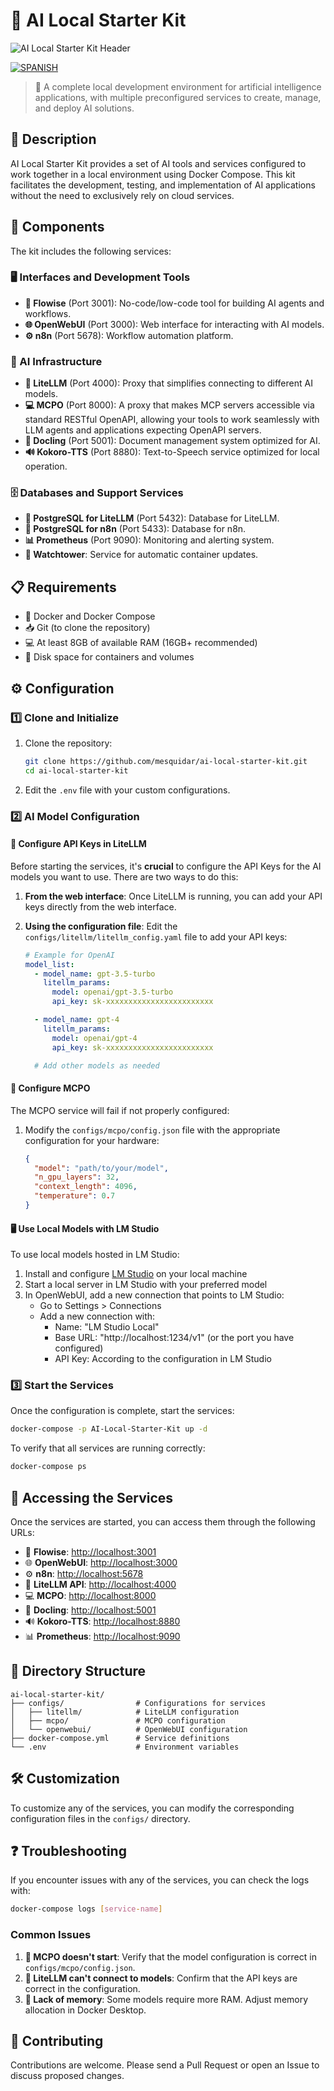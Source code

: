 # 🚀 AI Local Starter Kit

![AI Local Starter Kit Header](header.png)

[![SPANISH](https://img.shields.io/badge/español-100000?style=for-the-badge&logo=languagetool&logoColor=white)](README_ES.md)

> 🌟 A complete local development environment for artificial intelligence applications, with multiple preconfigured services to create, manage, and deploy AI solutions.

## 📝 Description

AI Local Starter Kit provides a set of AI tools and services configured to work together in a local environment using Docker Compose. This kit facilitates the development, testing, and implementation of AI applications without the need to exclusively rely on cloud services.

## 🧩 Components

The kit includes the following services:

### 🖥️ Interfaces and Development Tools

- **🔄 Flowise** (Port 3001): No-code/low-code tool for building AI agents and workflows.
- **🌐 OpenWebUI** (Port 3000): Web interface for interacting with AI models.
- **⚙️ n8n** (Port 5678): Workflow automation platform.

### 🧠 AI Infrastructure

- **🔌 LiteLLM** (Port 4000): Proxy that simplifies connecting to different AI models.
- **💻 MCPO** (Port 8000):  A proxy that makes MCP servers accessible via standard RESTful OpenAPI, allowing your tools to work seamlessly with LLM agents and applications expecting OpenAPI servers.
- **📄 Docling** (Port 5001): Document management system optimized for AI.
- **🔊 Kokoro-TTS** (Port 8880): Text-to-Speech service optimized for local operation.

### 🗄️ Databases and Support Services

- **💾 PostgreSQL for LiteLLM** (Port 5432): Database for LiteLLM.
- **💾 PostgreSQL for n8n** (Port 5433): Database for n8n.
- **📊 Prometheus** (Port 9090): Monitoring and alerting system.
- **🔄 Watchtower**: Service for automatic container updates.

## 📋 Requirements

- 🐳 Docker and Docker Compose
- 📥 Git (to clone the repository)
- 💻 At least 8GB of available RAM (16GB+ recommended)
- 💽 Disk space for containers and volumes

## ⚙️ Configuration

### 1️⃣ Clone and Initialize

1. Clone the repository:
   ```bash
   git clone https://github.com/mesquidar/ai-local-starter-kit.git
   cd ai-local-starter-kit
   ```

2. Edit the `.env` file with your custom configurations.

### 2️⃣ AI Model Configuration

#### 🔑 Configure API Keys in LiteLLM

Before starting the services, it's **crucial** to configure the API Keys for the AI models you want to use. There are two ways to do this:

1. **From the web interface**: Once LiteLLM is running, you can add your API keys directly from the web interface.

2. **Using the configuration file**: Edit the `configs/litellm/litellm_config.yaml` file to add your API keys:
   ```yaml
   # Example for OpenAI
   model_list:
     - model_name: gpt-3.5-turbo
       litellm_params:
         model: openai/gpt-3.5-turbo
         api_key: sk-xxxxxxxxxxxxxxxxxxxxxxxx
   
     - model_name: gpt-4
       litellm_params:
         model: openai/gpt-4
         api_key: sk-xxxxxxxxxxxxxxxxxxxxxxxx
   
     # Add other models as needed
   ```

#### 🔧 Configure MCPO

The MCPO service will fail if not properly configured:

1. Modify the `configs/mcpo/config.json` file with the appropriate configuration for your hardware:
   ```json
   {
     "model": "path/to/your/model",
     "n_gpu_layers": 32,
     "context_length": 4096,
     "temperature": 0.7
   }
   ```

#### 🖥️ Use Local Models with LM Studio

To use local models hosted in LM Studio:

1. Install and configure [LM Studio](https://lmstudio.ai/) on your local machine
2. Start a local server in LM Studio with your preferred model
3. In OpenWebUI, add a new connection that points to LM Studio:
   - Go to Settings > Connections
   - Add a new connection with:
     - Name: "LM Studio Local"
     - Base URL: "http://localhost:1234/v1" (or the port you have configured)
     - API Key: According to the configuration in LM Studio

### 3️⃣ Start the Services

Once the configuration is complete, start the services:

```bash
docker-compose -p AI-Local-Starter-Kit up -d
```

To verify that all services are running correctly:

```bash
docker-compose ps
```

## 🚪 Accessing the Services

Once the services are started, you can access them through the following URLs:

- 🔄 **Flowise**: [http://localhost:3001](http://localhost:3001)
- 🌐 **OpenWebUI**: [http://localhost:3000](http://localhost:3000)
- ⚙️ **n8n**: [http://localhost:5678](http://localhost:5678)
- 🔌 **LiteLLM API**: [http://localhost:4000](http://localhost:4000)
- 💻 **MCPO**: [http://localhost:8000](http://localhost:8000)
- 📄 **Docling**: [http://localhost:5001](http://localhost:5001)
- 🔊 **Kokoro-TTS**: [http://localhost:8880](http://localhost:8880)
- 📊 **Prometheus**: [http://localhost:9090](http://localhost:9090)

## 📂 Directory Structure

```
ai-local-starter-kit/
├── configs/                # Configurations for services
│   ├── litellm/            # LiteLLM configuration
│   ├── mcpo/               # MCPO configuration
│   └── openwebui/          # OpenWebUI configuration
├── docker-compose.yml      # Service definitions
└── .env                    # Environment variables
```

## 🛠️ Customization

To customize any of the services, you can modify the corresponding configuration files in the `configs/` directory.

## ❓ Troubleshooting

If you encounter issues with any of the services, you can check the logs with:

```bash
docker-compose logs [service-name]
```

### Common Issues

1. **🔴 MCPO doesn't start**: Verify that the model configuration is correct in `configs/mcpo/config.json`.
2. **🔴 LiteLLM can't connect to models**: Confirm that the API keys are correct in the configuration.
3. **🔴 Lack of memory**: Some models require more RAM. Adjust memory allocation in Docker Desktop.

## 👥 Contributing

Contributions are welcome. Please send a Pull Request or open an Issue to discuss proposed changes.
